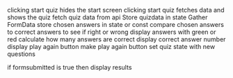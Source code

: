 clicking start quiz hides the start screen
clicking start quiz fetches data and shows the quiz
fetch quiz data from api
Store quizdata in state
Gather FormData
store chosen answers in state or const
compare chosen answers to correct answers to see if right or wrong
display answers with green or red
calculate how many answers are correct
display correct answer number
display play again button
make play again button set quiz state with new questions

if formsubmitted is true then display results

